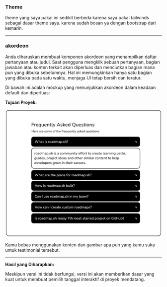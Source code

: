### Theme
theme yang saya pakai ini sedikit berbeda karena saya pakai tailwinds sebagai dasar theme saya. karena sudah bosan ya dengan bootstrap dari kemarin.

---

### akordeon

Anda diharuskan membuat komponen akordeon yang menampilkan daftar pertanyaan atau judul. Saat pengguna mengklik sebuah pertanyaan, bagian jawaban atau konten terkait akan diperluas dan menciutkan bagian mana pun yang dibuka sebelumnya. Hal ini memungkinkan hanya satu bagian yang dibuka pada satu waktu, menjaga UI tetap bersih dan teratur.

Di bawah ini adalah mockup yang menunjukkan akordeon dalam keadaan default dan diperluas:

**Tujuan Proyek:**

![testimonial card](image/accordion-rbvpo.png)

Kamu bebas menggunakan konten dan gambar apa pun yang kamu suka untuk testimonial tersebut.

---

**Hasil yang Diharapkan:**

Meskipun versi ini tidak berfungsi, versi ini akan memberikan dasar yang kuat untuk membuat pemilih tanggal interaktif di proyek mendatang.